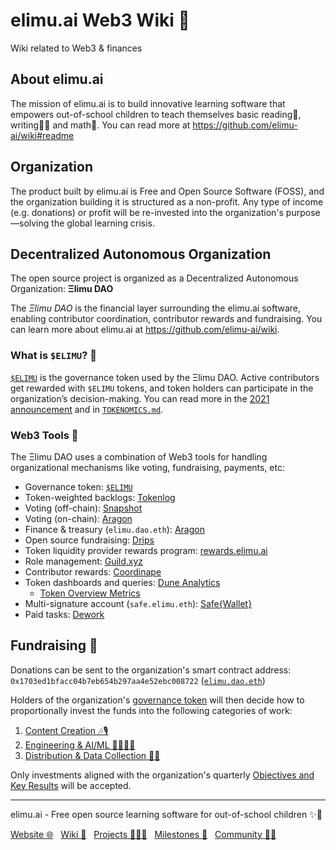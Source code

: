 # elimu.ai Web3 Wiki 💎
Wiki related to Web3 &amp; finances

## About elimu.ai
The mission of elimu.ai is to build innovative learning software that empowers out-of-school children to teach themselves basic reading📖, writing✍🏽 and math🔢. You can read more at https://github.com/elimu-ai/wiki#readme

## Organization
The product built by elimu.ai is Free and Open Source Software (FOSS), and the organization building it is structured as a non-profit. Any type of income (e.g. donations) or profit will be re-invested into the organization's purpose—solving the global learning crisis.

## Decentralized Autonomous Organization
The open source project is organized as a Decentralized Autonomous Organization: **Ξlimu DAO**

The *Ξlimu DAO* is the financial layer surrounding the elimu.ai software, enabling contributor coordination, contributor rewards and fundraising. You can learn more about elimu.ai at https://github.com/elimu-ai/wiki.

### What is `$ELIMU`? 💎
[`$ELIMU`](https://etherscan.io/token/0xe29797910d413281d2821d5d9a989262c8121cc2) is the governance token used by the Ξlimu DAO. Active contributors get rewarded with `$ELIMU` tokens, and token holders can participate in the organization’s decision-making. You can read more in the [2021 announcement](https://medium.com/elimu-ai/introducing-elimu-our-community-token-7767eebed862) and in [`TOKENOMICS.md`](TOKENOMICS.md).

### Web3 Tools 🔨

The Ξlimu DAO uses a combination of Web3 tools for handling organizational mechanisms like voting, fundraising, payments, etc:

- Governance token: [`$ELIMU`](https://etherscan.io/token/0xe29797910d413281d2821d5d9a989262c8121cc2)
- Token-weighted backlogs: [Tokenlog](https://tokenlog.generalmagic.io/elimu-ai/web3-wiki)
- Voting (off-chain): [Snapshot](https://snapshot.org/#/elimu.eth)
- Voting (on-chain): [Aragon](https://app.aragon.org/#/daos/ethereum/elimu.dao.eth/governance)
- Finance & treasury (`elimu.dao.eth`): [Aragon](https://app.aragon.org/#/daos/ethereum/elimu.dao.eth/finance)
- Open source fundraising: [Drips](https://www.drips.network/app/projects/github/elimu-ai/webapp)
- Token liquidity provider rewards program: [rewards.elimu.ai](https://rewards.elimu.ai)
- Role management: [Guild.xyz](https://guild.xyz/elimu)
- Contributor rewards: [Coordinape](https://app.coordinape.com/welcome/deff2c27-10c2-4264-a859-d135aa344090)
- Token dashboards and queries: [Dune Analytics](https://dune.com/elimu_ai)
  - [Token Overview Metrics](https://dune.com/ilemi/Token-Overview-Metrics?Token+Address_t429b9=0xe29797910d413281d2821d5d9a989262c8121cc2&Start+Date_d511e8=2021-06-01+00%3A00%3A00)
- Multi-signature account (`safe.elimu.eth`): [Safe{Wallet}](https://app.safe.global/home?safe=eth:0xD452c1321E03c6e34aD8c6F60b694b1E780c4B75)
- Paid tasks: [Dework](https://app.dework.xyz/elimuai)

<a name="funding"></a>
## Fundraising 🌱

Donations can be sent to the organization's smart contract address: `0x1703ed1bfacc04b7eb654b297aa4e52ebc008722` ([`elimu.dao.eth`](https://app.aragon.org/#/daos/ethereum/elimu.dao.eth))

Holders of the organization's [governance token](#what-is-elimu-) will then decide how to proportionally invest the funds into the following categories of work:

1. [Content Creation 🎶🎙️](https://github.com/orgs/elimu-ai/projects/6/views/1?pane=info)
2. [Engineering & AI/ML 👩🏽‍💻📱](https://github.com/orgs/elimu-ai/projects/3/views/3?pane=info)
3. [Distribution & Data Collection 🛵💨](https://github.com/orgs/elimu-ai/projects/5/views/1?pane=info)

Only investments aligned with the organization's quarterly [Objectives and Key Results](https://github.com/elimu-ai/wiki/milestones) will be accepted.

---

elimu.ai - Free open source learning software for out-of-school children ✨🚀

[Website 🌐](https://elimu.ai) &nbsp; [Wiki 📃](https://github.com/elimu-ai/wiki#readme) &nbsp; [Projects 👩🏽‍💻](https://github.com/orgs/elimu-ai/projects?query=is%3Aopen) &nbsp; [Milestones 🎯](https://github.com/elimu-ai/wiki/milestones) &nbsp; [Community 👋🏽](https://github.com/elimu-ai/wiki#open-source-community)

